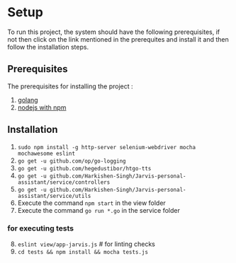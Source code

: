# Setup

To run this project, the system should have the following prerequisites, if not then click on the link mentioned in the prerequites and install it and then follow the installation steps.

## Prerequisites

The prerequisites for installing the project :
1. [golang](https://golang.org/dl/ "Install GOLang")
2. [nodejs with npm](https://nodejs.org/en/download/ )


## Installation
1. `sudo npm install -g http-server selenium-webdriver mocha mochawesome eslint`
2. `go get -u github.com/op/go-logging`
3. `go get -u github.com/hegedustibor/htgo-tts`
4. `go get -u github.com/Harkishen-Singh/Jarvis-personal-assistant/service/controllers`
5. `go get -u github.com/Harkishen-Singh/Jarvis-personal-assistant/service/utils`
6.  Execute the command `npm start` in the view folder
7.  Execute the command `go run *.go` in the service folder
### for executing tests
8. `eslint view/app-jarvis.js` # for linting checks
9. `cd tests && npm install && mocha tests.js`
